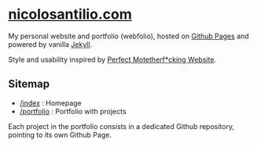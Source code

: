 # [nicolosantilio.com](https://nicolosantilio.com)

My personal website and portfolio (webfolio), hosted on [Github Pages](https://pages.github.com/) and powered by vanilla [Jekyll](https://jekyllrb.com/).

Style and usability inspired by [Perfect Motetherf*cking Website](https://perfectmotherfuckingwebsite.com/).

## Sitemap
- [/index](https://nicolosantilio.com) : Homepage
- [/portfolio](https://nicolosantilio.com/portfolio) : Portfolio with projects

Each project in the portfolio consists in a dedicated Github repository, pointing to its own Github Page.
